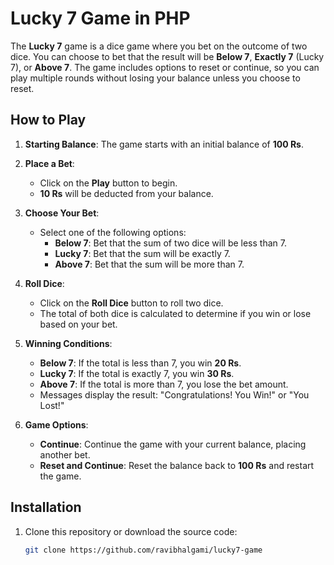 # Lucky 7 Game in PHP

The **Lucky 7** game is a dice game where you bet on the outcome of two dice. You can choose to bet that the result will be **Below 7**, **Exactly 7** (Lucky 7), or **Above 7**. The game includes options to reset or continue, so you can play multiple rounds without losing your balance unless you choose to reset.

## How to Play

1. **Starting Balance**: The game starts with an initial balance of **100 Rs**.
2. **Place a Bet**:
   - Click on the **Play** button to begin.
   - **10 Rs** will be deducted from your balance.
3. **Choose Your Bet**:
   - Select one of the following options:
     - **Below 7**: Bet that the sum of two dice will be less than 7.
     - **Lucky 7**: Bet that the sum will be exactly 7.
     - **Above 7**: Bet that the sum will be more than 7.
4. **Roll Dice**:

   - Click on the **Roll Dice** button to roll two dice.
   - The total of both dice is calculated to determine if you win or lose based on your bet.

5. **Winning Conditions**:

   - **Below 7**: If the total is less than 7, you win **20 Rs**.
   - **Lucky 7**: If the total is exactly 7, you win **30 Rs**.
   - **Above 7**: If the total is more than 7, you lose the bet amount.
   - Messages display the result: "Congratulations! You Win!" or "You Lost!"

6. **Game Options**:
   - **Continue**: Continue the game with your current balance, placing another bet.
   - **Reset and Continue**: Reset the balance back to **100 Rs** and restart the game.

## Installation

1. Clone this repository or download the source code:
   ```bash
   git clone https://github.com/ravibhalgami/lucky7-game
   ```
